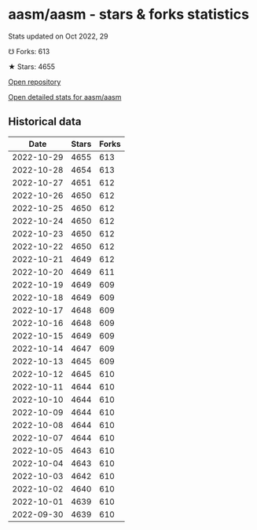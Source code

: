 # aasm/aasm - stars & forks statistics

Stats updated on Oct 2022, 29

☋ Forks: 613

★ Stars: 4655

[Open repository](https://github.com/aasm/aasm)

[Open detailed stats for aasm/aasm](https://reviewgithub.com/rep/aasm/aasm)

## Historical data
| Date | Stars | Forks |
|------|-------|-------|
| 2022-10-29 | 4655 | 613 | 
| 2022-10-28 | 4654 | 613 | 
| 2022-10-27 | 4651 | 612 | 
| 2022-10-26 | 4650 | 612 | 
| 2022-10-25 | 4650 | 612 | 
| 2022-10-24 | 4650 | 612 | 
| 2022-10-23 | 4650 | 612 | 
| 2022-10-22 | 4650 | 612 | 
| 2022-10-21 | 4649 | 612 | 
| 2022-10-20 | 4649 | 611 | 
| 2022-10-19 | 4649 | 609 | 
| 2022-10-18 | 4649 | 609 | 
| 2022-10-17 | 4648 | 609 | 
| 2022-10-16 | 4648 | 609 | 
| 2022-10-15 | 4649 | 609 | 
| 2022-10-14 | 4647 | 609 | 
| 2022-10-13 | 4645 | 609 | 
| 2022-10-12 | 4645 | 610 | 
| 2022-10-11 | 4644 | 610 | 
| 2022-10-10 | 4644 | 610 | 
| 2022-10-09 | 4644 | 610 | 
| 2022-10-08 | 4644 | 610 | 
| 2022-10-07 | 4644 | 610 | 
| 2022-10-05 | 4643 | 610 | 
| 2022-10-04 | 4643 | 610 | 
| 2022-10-03 | 4642 | 610 | 
| 2022-10-02 | 4640 | 610 | 
| 2022-10-01 | 4639 | 610 | 
| 2022-09-30 | 4639 | 610 | 

